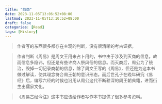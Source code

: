 ```yaml
---
title: "翦商"
date: 2023-11-05T13:06:52+08:00
lastmod: 2023-11-05T13:10:52+08:00
draft: false
categories: [Read]
tags: [History]
---
```


> 作者写的东西很多都存在主观的判断，没有很清晰的考古证据。

> 作者判断《周易》是周文王用来占卜用的，书中由于涉及到灭商的信息，故而信息多隐讳，但还是有些许商人祭风俗的信息。而灭商后，周公为了统治，毁掉一切记录商朝的信息，除了周文王写的《周易》，但还是为这本书做过解读，使其理念符合周王朝的意识形态。而后世孔子在晚年研究《易经》后，编写六经的时候也沿用从周公这代不断耕深的周王朝典籍，进而衍生出儒家文化。

> 《周易古经今注》这本书应该给作者写作本书提供了很多参考资料。
